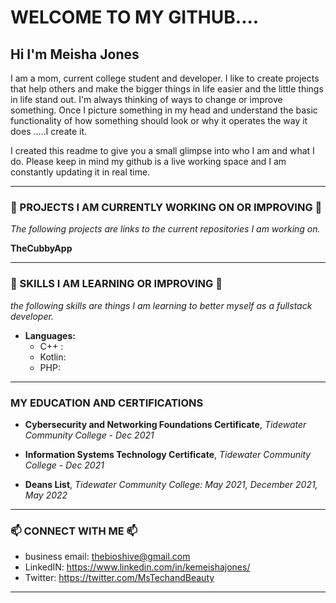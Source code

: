 # **WELCOME TO MY GITHUB....**
## **Hi I'm Meisha Jones**

I am a mom, current college student and developer. I like to create projects that help others and make the bigger things in life easier and the little things in life stand out. I'm always thinking of ways to change or improve something. Once I picture something in my head and understand the basic functionality of how something should look or why it operates the way it does .....I create it. 

I created this readme to give you a small glimpse into who I am and what I do. Please keep in mind my github is a live working space and I am constantly updating it in real time. 

______________________________________________________
### **🔭  PROJECTS I AM CURRENTLY WORKING ON OR IMPROVING 🔭**
*The following projects are links to the current repositories I am working on.*

**TheCubbyApp**
<!-- - TheBiosHiveApp -->
____________________________________________________

### **🌱 SKILLS I AM LEARNING OR IMPROVING 🌱**
*the following skills are things I am learning to better myself as a fullstack developer.*

- **Languages:**
  - C++ : 
  - Kotlin:
  - PHP:
______________________________________________________

<!-- ### **👯 PROJECTS IM LOOKING TO COLLABORATE ON 👯**

_______________________________________________________ -->

<!-- ## **🤔 THINGS IM LOOKIMG FOR HELP WITH 🤔** 

_________________________________________________________ -->
### **MY EDUCATION AND CERTIFICATIONS**

  - **Cybersecurity and Networking Foundations Certificate**, 
*Tidewater Community College - Dec 2021*

  - **Information Systems Technology Certificate**, 
*Tidewater Community College - Dec 2021*

  - **Deans List**, *Tidewater Community College: May 2021, December 2021, May 2022*

________________________________________________________

### **📫 CONNECT WITH ME 📫**

- business email: thebioshive@gmail.com
- LinkedIN: https://www.linkedin.com/in/kemeishajones/
- Twitter: https://twitter.com/MsTechandBeauty

 <!-- - Instagram: https://www.instagram.com/thebioshive/ -->
__________________________________________________________









